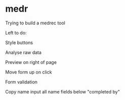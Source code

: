 # medr
Trying to build a medrec tool

Left to do:

Style buttons

Analyse raw data

Preview on right of page

Move form up on click

Form validation 

Copy name input all name fields below "completed by"

